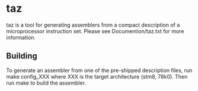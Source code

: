 taz
===

taz is a tool for generating assemblers from a compact description
of a microprocessor instruction set.  Please see Documention/taz.txt
for more information.


Building
--------

To generate an assembler from one of the pre-shipped description files,
run make config_XXX where XXX is the target architecture (stm8, 78k0).
Then run make to build the assembler.

